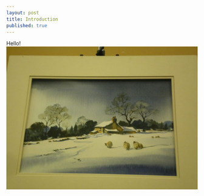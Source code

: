 ```yaml
---
layout: post
title: Introduction
published: true
---
```


Hello!
![](assets/2016-01-03-introduction-beb08e91.JPG)
